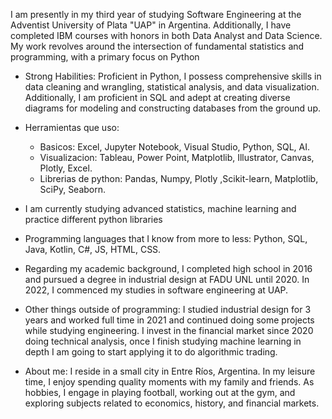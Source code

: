 
I am presently in my third year of studying Software Engineering at the Adventist University of Plata "UAP" in Argentina. Additionally, I have completed IBM courses with honors in both Data Analyst and Data Science. My work revolves around the intersection of fundamental statistics and programming, with a primary focus on Python

- Strong Habilities: Proficient in Python, I possess comprehensive skills in data cleaning and wrangling, statistical analysis, and data visualization. Additionally, I am proficient in SQL and adept at creating diverse diagrams for modeling and constructing databases from the ground up.

- Herramientas que uso: 
  * Basicos: Excel, Jupyter Notebook, Visual Studio, Python, SQL, AI.
  * Visualizacion: Tableau, Power Point, Matplotlib, Illustrator, Canvas, Plotly, Excel. 
  * Librerias de python: Pandas, Numpy, Plotly ,Scikit-learn, Matplotlib, SciPy, Seaborn.
    
- I am currently studying advanced statistics, machine learning and practice different python libraries
  
- Programming languages that I know from more to less: Python, SQL, Java, Kotlin, C#, JS, HTML, CSS.
  
- Regarding my academic background, I completed high school in 2016 and pursued a degree in industrial design at FADU UNL until 2020. In 2022, I commenced my studies in software engineering at UAP.

- Other things outside of programming: I studied industrial design for 3 years and worked full time in 2021 and continued doing some projects while studying engineering. I invest in the financial market since 2020 doing technical analysis, once I finish studying machine learning in depth I am going to start applying it to do algorithmic trading.
  
- About me: I reside in a small city in Entre Ríos, Argentina. In my leisure time, I enjoy spending quality moments with my family and friends. As hobbies, I engage in playing football, working out at the gym, and exploring subjects related to economics, history, and financial markets.

  
